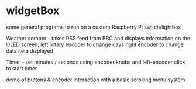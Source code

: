 # widgetBox
some general programs to run on a custom Raspberry Pi switch/lightbox

Weather scraper - takes RSS feed from BBC and displays information on the OLED screen, left rotary encoder to change days
right encoder to change data item displayed

Timer - set minutes / seconds using encoder knobs and left-encoder click to start timer

demo of buttons & encoder interaction with a basic scrolling menu system
